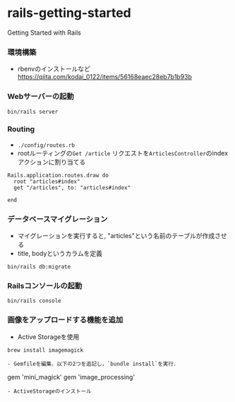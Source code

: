 # rails-getting-started
Getting Started with Rails

### 環境構築
- rbenvのインストールなど　https://qiita.com/kodai_0122/items/56168eaec28eb7b1b93b

### Webサーバーの起動
```
bin/rails server
```

### Routing
- `./config/routes.rb`
- rootルーティングの`Get /article` リクエストを`ArticlesController`のindexアクションに割り当てる
```
Rails.application.routes.draw do
  root "articles#index"
  get "/articles", to: "articles#index"

end
```

### データベースマイグレーション
- マイグレーションを実行すると, "articles"という名前のテーブルが作成させる
- title, bodyというカラムを定義
```
bin/rails db:migrate
```

### Railsコンソールの起動
```
bin/rails console
```

### 画像をアップロードする機能を追加
- Active Storageを使用
```
brew install imagemagick

- Gemfileを編集．以下の2つを追記し，`bundle install`を実行．
```
gem 'mini_magick'
gem 'image_processing'
```
- ActiveStorageのインストール
